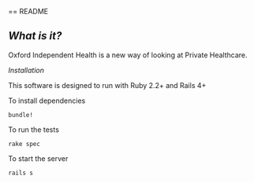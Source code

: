 == README

*What is it?*
-----------
Oxford Independent Health is a new way of looking at Private Healthcare.  

*Installation*

This software is designed to run with Ruby 2.2+ and Rails 4+

To install dependencies
````
bundle!
````
To run the tests
````
rake spec
````
To start the server
````
rails s
````
